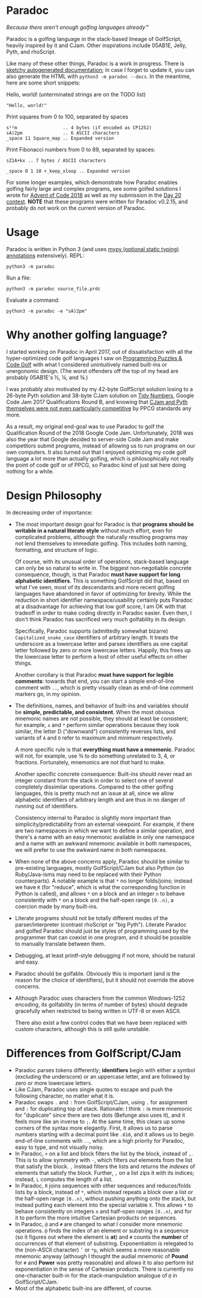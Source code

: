 Paradoc
=======

*Because there aren't enough golfing languages already™*

Paradoc is a golfing language in the stack-based lineage of GolfScript, heavily inspired by it and CJam. Other inspirations include 05AB1E, Jelly, Pyth, and rhoScript.

Like many of these other things, Paradoc is a work in progress. There is [sketchy autogenerated documentation](https://betaveros.github.io/paradoc/); in case I forget to update it, you can also generate the HTML with `python3 -m paradoc --docs`. In the meantime, here are some short snippets:

Hello, world! (unterminated strings are on the TODO list)

    "Hello, world!"

Print squares from 0 to 100, separated by spaces

    s¹²m                 .. 4 bytes (if encoded as CP1252)
    sA)2pm               .. 6 ASCII characters
    _space 11 Square_map .. Expanded version

Print Fibonacci numbers from 0 to 89, separated by spaces:

    sZ1A+kx .. 7 bytes / ASCII characters

    _space 0 1 10 +_keep_xloop .. Expanded version

For some longer examples, which demonstrate how Paradoc enables golfing fairly large and complex programs, see some golfed solutions I wrote for [Advent of Code 2018](https://github.com/betaveros/advent-of-code-golf-2018) as well as my submission in the [Day 20 contest](https://kara71.github.io/Advent-of-Golf-2018/). **NOTE** that these programs were written for Paradoc v0.2.15, and probably do not work on the current version of Paradoc.

Usage
=====

Paradoc is written in Python 3 (and uses [mypy (optional static typing) annotations](http://mypy-lang.org/) extensively). REPL:

    python3 -m paradoc

Run a file:

    python3 -m paradoc source_file.prdc

Evaluate a command:

    python3 -m paradoc -e "sA)2pm"

Why another golfing language?
=============================

I started working on Paradoc in April 2017, out of dissatisfaction with all the hyper-optimized code golf languages I saw on [Programming Puzzles & Code Golf](https://codegolf.stackexchange.com/) with what I considered unintuitively named built-ins or unergonomic design. (The worst offenders off the top of my head are probably 05AB1E's ½, ¼, and ¾.)

I was probably also motivated by my 42-byte GolfScript solution losing to a 26-byte Pyth solution and 38-byte CJam solution on [Tidy Numbers](https://www.go-hero.net/jam/17/problems/0/2#by-language), Google Code Jam 2017 Qualifications Round B, and knowing that [CJam and Pyth themselves were not even particularly competitive](https://codegolf.meta.stackexchange.com/questions/16561/what-happened-to-languages-like-cjam-and-pyth?cb=1) by PPCG standards any more.

As a result, my original end-goal was to use Paradoc to golf the Qualification Round of the 2018 Google Code Jam. Unfortunately, 2018 was also the year that Google decided to server-side Code Jam and make competitors submit programs, instead of allowing us to run programs on our own computers. It also turned out that I enjoyed optimizing my code golf language a lot more than actually golfing, which is philosophically not really the point of code golf or of PPCG, so Paradoc kind of just sat here doing nothing for a while.

Design Philosophy
=================

In decreasing order of importance:

- The most important design goal for Paradoc is that **programs should be writable in a natural literate style** without much effort, even for complicated problems, although the naturally resulting programs may not lend themselves to immediate golfing. This includes both naming, formatting, and structure of logic.

  Of course, with its unusual order of operations, stack-based language can only be so natural to write in. The biggest non-negotiable concrete consequence, though, is that Paradoc **must have support for long alphabetic identifiers**. This is something GolfScript did that, based on what I've seen, most of its descendants and more recent golfing languages have abandoned in favor of optimizing for brevity. While the reduction in short identifier namespace/usability certainly puts Paradoc at a disadvantage for achieving that low golf score, I am OK with that tradeoff in order to make coding directly in Paradoc easier. Even then, I don't think Paradoc has sacrificed very much golfability in its design.

  Specifically, Paradoc supports (admittedly somewhat bizarre) `Capitalized_snake_case` identifiers of arbitrary length. It treats the underscore as a lowercase letter and parses identifiers as one capital letter followed by zero or more lowercase letters. Happily, this frees up the lowercase letter to perform a host of other useful effects on other things.

  Another corollary is that Paradoc **must have support for legible comments**: towards that end, you can start a simple end-of-line comment with `..`, which is pretty visually clean as end-of-line comment markers go, in my opinion.
- The definitions, names, and behavior of built-ins and variables should be **simple, predictable, and consistent**. When the most obvious mnemonic names are not possible, they should at least be consistent; for example, `x` and `*` perform similar operations because they look similar, the letter D ("downward") consistently reverses lists, and variants of `A` and `O` refer to maximum and minimum respectively.

  A more specific rule is that **everything must have a mnemonic**. Paradoc will not, for example, use ¾ to do something unrelated to 3, 4, or fractions. Fortunately, mnemonics are not *that* hard to make.

  Another specific concrete consequence: Built-ins should never read an integer constant from the stack in order to select one of several completely dissimilar operations. Compared to the other golfing languages, this is pretty much not an issue at all, since we allow alphabetic identifiers of arbitrary length and are thus in no danger of running out of identifiers.

  Consistency internal to Paradoc is slightly more important than simplicity/predictability from an external viewpoint. For example, if there are two namespaces in which we want to define a similar operation, and there's a name with an easy mnemonic available in only one namespace and a name with an awkward mnemonic available in both namespaces, we will prefer to use the awkward name in both namespaces.

- When none of the above concerns apply, Paradoc should be similar to pre-existing languages, mostly GolfScript/CJam but also Python (so Ruby/Java-isms may need to be replaced with their Python counterparts). A notable example is that `*` no longer folds/joins; instead we have `R` (for "reduce", which is what the corresponding function in Python is called), and allows `*` on a block and an integer `n` to behave consistently with `*` on a block and the half-open range `[0..n)`, a coercion made by many built-ins.
- Literate programs should not be totally different modes of the parser/interpreter (contrast rhoScript or "big Pyth"). Literate Paradoc and golfed Paradoc should just be styles of programming used by the programmer that can coexist in one program, and it should be possible to manually translate between them.
- Debugging, at least printf-style debugging if not more, should be natural and easy.
- Paradoc should be golfable. Obviously this is important (and is the reason for the choice of identifiers), but it should not override the above concerns.
- Although Paradoc uses characters from the common Windows-1252 encoding, its golfability (in terms of number of bytes) should degrade gracefully when restricted to being written in UTF-8 or even ASCII.

  There also exist a few control codes that we have been replaced with custom characters, although this is still quite unstable.

Differences from GolfScript/CJam
================================

- Paradoc parses tokens differently; **identifiers** begin with either a symbol (excluding the underscore) or an uppercase letter, and are followed by zero or more lowercase letters.
- Like CJam, Paradoc uses single quotes to escape and push the following character, no matter what it is.
- Paradoc swaps `.` and `:` from GolfScript/CJam, using `.` for assignment and `:` for duplicating top of stack. Rationale: I think `:` is more mnemonic for "duplicate" since there are two dots (Befunge also uses it), and it feels more like an inverse to `;`. At the same time, this clears up some corners of the syntax more elegantly. First, it allows us to parse numbers starting with a decimal point like `.618`, and it allows us to begin end-of-line comments with `..`, which are a high priority for Paradoc, easy to type, and not visually noisy.
- In Paradoc, `+` on a list and block filters the list by the block, instead of `,`. This is to allow symmetry with `-`, which filters *out* elements from the list that satisfy the block. `,` instead filters the lists and returns the *indexes* of elements that satisfy the block. Further, `,` on a list zips it with its indices; instead, `L` computes the length of a list.
- In Paradoc, `R` joins sequences with other sequences and reduces/folds lists by a block, instead of `*`, which instead repeats a block over a list or the half-open range `[0..n)`, without pushing anything onto the stack, but instead putting each element into the special variable `X`. This allows `*` to behave consistently on integers `n` and half-open ranges `[0..n)`, and for it to perform the more intuitive Cartesian products on sequences.
- In Paradoc, `@` and `#` are changed to what I consider more mnemonic operations. `@` finds the index of an element or substring in a sequence (so it figures out where the element is **at**) and `#` counts the **number** of occurrences of that element of substring. Exponentiation is relegated to the (non-ASCII character) `ˆ` or `*p`, which seems a more reasonable mnemonic anyway (although I thought the audial mnemonic of **Pound** for `#` and **Power** was pretty reasonable) and allows it to also perform list exponentiation in the sense of Cartesian products. There is currently no one-character built-in for the stack-manipulation analogue of `@` in GolfScript/CJam.
- Most of the alphabetic built-ins are different, of course.
